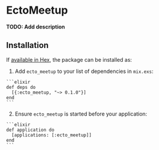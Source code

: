 # EctoMeetup

**TODO: Add description**

## Installation

If [available in Hex](https://hex.pm/docs/publish), the package can be installed as:

  1. Add `ecto_meetup` to your list of dependencies in `mix.exs`:

    ```elixir
    def deps do
      [{:ecto_meetup, "~> 0.1.0"}]
    end
    ```

  2. Ensure `ecto_meetup` is started before your application:

    ```elixir
    def application do
      [applications: [:ecto_meetup]]
    end
    ```

